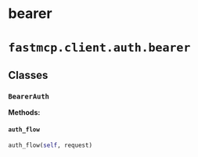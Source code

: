 # bearer

# `fastmcp.client.auth.bearer`

## Classes

### `BearerAuth` <sup><a href="https://github.com/jlowin/fastmcp/blob/main/src/fastmcp/client/auth/bearer.py#L11" target="_blank"><Icon icon="github" style="width: 14px; height: 14px;" /></a></sup>

**Methods:**

#### `auth_flow` <sup><a href="https://github.com/jlowin/fastmcp/blob/main/src/fastmcp/client/auth/bearer.py#L15" target="_blank"><Icon icon="github" style="width: 14px; height: 14px;" /></a></sup>

```python
auth_flow(self, request)
```
